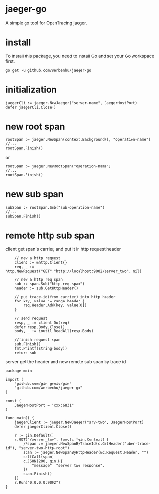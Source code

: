 # jaeger-go
A simple go tool for OpenTracing jaeger.

# install
To install this package, you need to install Go and set your Go workspace first.

```go get -u github.com/werbenhu/jaeger-go```

# initialization

    jaegerCli := jaeger.NewJaeger("server-name", JaegerHostPort)
    defer jaegerCli.Close()


# new root span

```
rootSpan := jaeger.NewSpan(context.Background(), "operation-name")
//...
rootSpan.Finish()
```

or 
```
rootSpan := jaeger.NewRootSpan("operation-name")
//...
rootSpan.Finish()
```

# new sub span

```
subSpan := rootSpan.Sub("sub-operation-name") 
//...
subSpan.Finish()
```

# remote http sub span
client get span's carrier, and put it in http request header 
```
	// new a http request
	client := &http.Client{}
	req, _ := http.NewRequest("GET","http://localhost:9002/server_two", nil)

	// new a http req span
	sub := span.Sub("http-req-span")
	header := sub.GetHttpHeader()

	// put trace-id(from carrier) into http header
	for key, value := range header {
		req.Header.Add(key, value[0])
	}

	// send request
	resp, _ := client.Do(req)
	defer resp.Body.Close()
	body, _ := ioutil.ReadAll(resp.Body)

	//finish request span
	sub.Finish()
	fmt.Printf(string(body))
	return sub
```

server get the header and new remote sub span by trace id
```
package main

import (
	"github.com/gin-gonic/gin"
	"github.com/werbenhu/jaeger-go"
)

const (
	JaegerHostPort = "xxx:6831"
)

func main() {
	jaegerClient := jaeger.NewJaeger("srv-two", JaegerHostPort)
	defer jaegerClient.Close()

	r := gin.Default()
	r.GET("/server_two", func(c *gin.Context) {
		//span := jaeger.NewSpanByTraceId(c.GetHeader("uber-trace-id"), "server-two-http-root")
		span := jaeger.NewSpanByHttpHeader(&c.Request.Header, "")
		selfCall(span)
		c.JSON(200, gin.H{
			"message": "server two response",
		})
		span.Finish()
	})
	r.Run("0.0.0.0:9002")
}
```